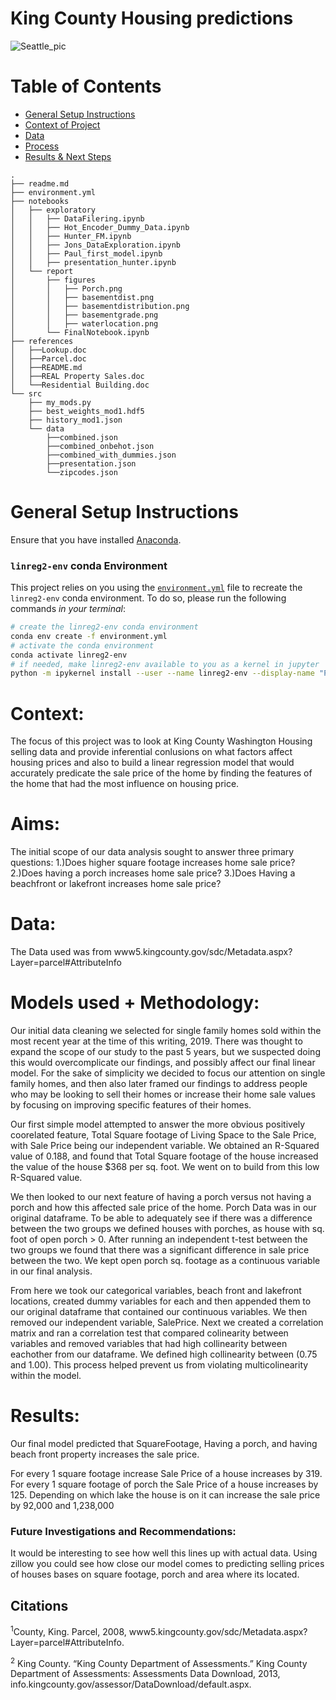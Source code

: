 # King County Housing predictions
![Seattle_pic](/notebooks/report/figures/readmepic.png)

# Table of Contents

<!--ts-->
 * [General Setup Instructions](https://github.com/howen7/KingHousing#general-setup-instructions)
 * [Context of Project](https://github.com/howen7/KingHousings#Context)
 * [Data](https://github.com/howen7/KingHousing#Data)
 * [Process](https://github.com/howen7/KingHousing#models-used--methodology)
 * [Results & Next Steps](https://github.com/howen7/KingHousing#Results)
<!--te-->

```
.
├── readme.md     
├── environment.yml
├── notebooks
│   ├── exploratory
│   │   ├── DataFilering.ipynb
│   │   ├── Hot_Encoder_Dummy_Data.ipynb
│   │   ├── Hunter_FM.ipynb
│   │   ├── Jons_DataExploration.ipynb
│   │   ├── Paul_first_model.ipynb
│   │   ├── presentation_hunter.ipynb
│   └── report
│       ├── figures
│       │   ├── Porch.png
│       │   ├── basementdist.png
│       │   ├── basementdistribution.png
│       │   ├── basementgrade.png
│       │   ├── waterlocation.png
│       └── FinalNotebook.ipynb
├── references
│   ├──Lookup.doc
│   ├──Parcel.doc
│   ├──README.md
│   ├──REAL Property Sales.doc
│   └──Residential Building.doc
└── src
    ├── my_mods.py
    ├── best_weights_mod1.hdf5   
    ├── history_mod1.json
    └── data
        ├──combined.json
        ├──combined_onbehot.json
        ├──combined_with_dummies.json
        ├──presentation.json
        └──zipcodes.json

```
# General Setup Instructions 

Ensure that you have installed [Anaconda](https://docs.anaconda.com/anaconda/install/).

### `linreg2-env` conda Environment

This project relies on you using the [`environment.yml`](environment.yml) file to recreate the `linreg2-env` conda environment. To do so, please run the following commands *in your terminal*:
```bash
# create the linreg2-env conda environment
conda env create -f environment.yml
# activate the conda environment
conda activate linreg2-env
# if needed, make linreg2-env available to you as a kernel in jupyter
python -m ipykernel install --user --name linreg2-env --display-name "Python 3 (linreg2-env)"
```
# Context:

The focus of this project was to look at King County Washington Housing selling data and provide inferential conlusions on what factors affect housing prices and also to build a linear regression model that would accurately predicate the sale price of the home by finding the features of the home that had the most influence on housing price.


# Aims:
The initial scope of our data analysis sought to answer three primary questions: 
1.)Does higher square footage increases home sale price? 
2.)Does having a porch increases home sale price? 
3.)Does Having a beachfront or lakefront increases home sale price?
   

# Data:

The Data used was from www5.kingcounty.gov/sdc/Metadata.aspx?Layer=parcel#AttributeInfo


# Models used + Methodology:

Our initial data cleaning we selected for single family homes sold within the most recent year at the time of this writing, 2019. There was thought to expand the scope of our study to the past 5 years, but we suspected doing this would overcomplicate our findings, and possibly affect our final linear model. For the sake of simplicity we decided to focus our attention on single family homes, and then also later framed our findings to address people who may be looking to sell their homes or increase their home sale values by focusing on improving specific features of their homes.

Our first simple model attempted to answer the more obvious positively coorelated feature, Total Square footage of Living Space to the Sale Price, with Sale Price being our independent variable. We obtained an R-Squared value of 0.188, and found that Total Square footage of the house increased the value of the house $368 per sq. foot. We went on to build from this low R-Squared value.

We then looked to our next feature of having a porch versus not having a porch and how this affected sale price of the home. Porch Data was in our original dataframe. To be able to adequately see if there was a difference between the two groups we defined houses with porches, as house with sq. foot of open porch > 0. After running an independent t-test between the two groups we found that there was a significant difference in sale price between the two. We kept open porch sq. footage as a continuous variable in our final analysis.

From here we took our categorical variables, beach front and lakefront locations, created dummy variables for each and then appended them to our original dataframe that contained our continuous variables. We then removed our independent variable, SalePrice. Next we created a correlation matrix and ran a correlation test that compared colinearity between variables and removed variables that had high collinearity between eachother from our dataframe. We defined high collinearity between (0.75 and 1.00). This process helped prevent us from violating multicolinearity within the model.


# Results:
Our final model predicted that SquareFootage, Having a porch, and having beach front property increases the sale price. 

For every 1 square footage increase Sale Price of a house increases by 319.
For every 1 square footage of porch the Sale Price of a house increases by 125.
Depending on which lake the house is on it can increase the sale price by 92,000 and 1,238,000


### Future Investigations and Recommendations:

It would be interesting to see how well this lines up with actual data. Using zillow you could see how close our model comes to predicting selling prices of houses bases on square footage, porch and area where its located. 

## Citations

<sup>1</sup>County, King. Parcel, 2008, www5.kingcounty.gov/sdc/Metadata.aspx?Layer=parcel#AttributeInfo. 

<sup>2</sup> King County. “King County Department of Assessments.” King County Department of Assessments: Assessments Data Download, 2013, info.kingcounty.gov/assessor/DataDownload/default.aspx. 






